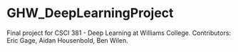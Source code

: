 # GHW_DeepLearningProject
Final project for CSCI 381 - Deep Learning at Williams College. Contributors: Eric Gage, Aidan Housenbold, Ben Wilen.
